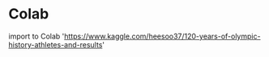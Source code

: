 # Colab
import to Colab
'https://www.kaggle.com/heesoo37/120-years-of-olympic-history-athletes-and-results'
